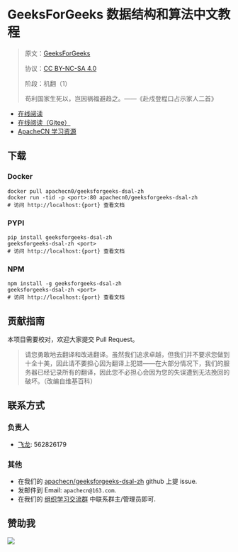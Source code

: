 # GeeksForGeeks 数据结构和算法中文教程

> 原文：[GeeksForGeeks](https://geeksforgeeks.org/)
> 
> 协议：[CC BY-NC-SA 4.0](http://creativecommons.org/licenses/by-nc-sa/4.0/)
> 
> 阶段：机翻（1）
> 
> 苟利国家生死以，岂因祸福避趋之。——《赴戍登程口占示家人二首》

* [在线阅读](https://g4g-dsal.apachecn.org)
* [在线阅读（Gitee）](https://apachecn.gitee.io/geeksforgeeks-dsal-zh/)
* [ApacheCN 学习资源](http://docs.apachecn.org/)

## 下载

### Docker

```
docker pull apachecn0/geeksforgeeks-dsal-zh
docker run -tid -p <port>:80 apachecn0/geeksforgeeks-dsal-zh
# 访问 http://localhost:{port} 查看文档
```

### PYPI

```
pip install geeksforgeeks-dsal-zh
geeksforgeeks-dsal-zh <port>
# 访问 http://localhost:{port} 查看文档
```

### NPM

```
npm install -g geeksforgeeks-dsal-zh
geeksforgeeks-dsal-zh <port>
# 访问 http://localhost:{port} 查看文档
```

## 贡献指南

本项目需要校对，欢迎大家提交 Pull Request。

> 请您勇敢地去翻译和改进翻译。虽然我们追求卓越，但我们并不要求您做到十全十美，因此请不要担心因为翻译上犯错——在大部分情况下，我们的服务器已经记录所有的翻译，因此您不必担心会因为您的失误遭到无法挽回的破坏。（改编自维基百科）

## 联系方式

### 负责人

* [飞龙](https://github.com/wizardforcel): 562826179

### 其他

*   在我们的 [apachecn/geeksforgeeks-dsal-zh](https://github.com/apachecn/geeksforgeeks-dsal-zh) github 上提 issue.
*   发邮件到 Email: `apachecn@163.com`.
*   在我们的 [组织学习交流群](http://www.apachecn.org/organization/348.html) 中联系群主/管理员即可.

## 赞助我

![](https://img-blog.csdnimg.cn/20200112005920729.png)
